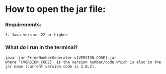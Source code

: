 # How to open the jar file: 
  ### Requirements:
    1. Java version 22 or higher
  ### What do I run in the terminal?
    java -jar PrimeNumberGenerator-v{VERSION_CODE}.jar 
    where '{VERSION_CODE}' is the version number/code which is also in the jar name (current version code is 1.0.2).
